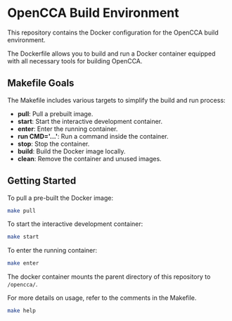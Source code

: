# OpenCCA Build Environment

This repository contains the Docker configuration for the OpenCCA build environment.

The Dockerfile allows you to build and run a Docker container equipped with all necessary tools
for building OpenCCA.

## Makefile Goals

The Makefile includes various targets to simplify the build and run process:

- **pull**: Pull a prebuilt image.
- **start**: Start the interactive development container.
- **enter**: Enter the running container.
- **run CMD='...'**: Run a command inside the container.
- **stop**: Stop the container.
- **build**: Build the Docker image locally.
- **clean**: Remove the container and unused images.

## Getting Started

To pull a pre-built the Docker image:
```sh
make pull
```

To start the interactive development container:
```sh
make start
```

To enter the running container:
```sh
make enter
```
The docker container mounts the parent directory of this repository
to `/opencca/`.

For more details on usage, refer to the comments in the Makefile.
```sh
make help
```